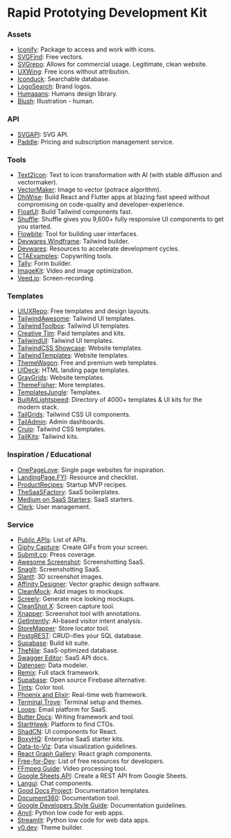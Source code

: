 # Rapid Prototying Development Kit

### Assets
- [Iconify](https://iconify.design/): Package to access and work with icons.
- [SVGFind](https://svgfind.com/): Free vectors.
- [SVGrepo](https://www.svgrepo.com/): Allows for commercial usage. Legitimate, clean website.
- [UXWing](https://uxwing.com/): Free icons without attribution.
- [Iconduck](https://iconduck.com/): Searchable database.
- [LogoSearch](https://logosear.ch/logos/index.html): Brand logos.
- [Humaaans](https://www.humaaans.com/): Humans design library.
- [Blush](https://blush.design/): Illustration - human.

### API
- [SVGAPI](https://svgapi.com/pricing/): SVG API.
- [Paddle](https://www.paddle.com/): Pricing and subscription management service.

### Tools
- [Text2Icon](https://text2icon.app/): Text to icon transformation with AI (with stable diffusion and vectormaker).
- [VectorMaker](https://vectormaker.co/): Image to vector (potrace algorithm).
- [DhiWise](https://www.dhiwise.com/): Build React and Flutter apps at blazing fast speed without compromising on code-quality and developer-experience.
- [FloatUI](https://floatui.com/): Build Tailwind components fast.
- [Shuffle](https://shuffle.dev/): Shuffle gives you 9,600+ fully responsive UI components to get you started.
- [Flowbite](https://flowbite.com/): Tool for building user interfaces.
- [Devwares Windframe](https://www.devwares.com/windframe/): Tailwind builder.
- [Devwares](https://www.devwares.com/): Resources to accelerate development cycles.
- [CTAExamples](https://ctaexamples.com/ai-copywriting-tools): Copywriting tools.
- [Tally](https://tally.so/): Form builder.
- [ImageKit](https://imagekit.io/): Video and image optimization.
- [Veed.io](https://veed.io/): Screen-recording.

### Templates
- [UIUXRepo](https://www.uiuxrepo.com/): Free templates and design layouts.
- [TailwindAwesome](https://www.tailwindawesome.com/): Tailwind UI templates.
- [TailwindToolbox](https://www.tailwindtoolbox.com/): Tailwind UI templates.
- [Creative Tim](https://www.creative-tim.com/): Paid templates and kits.
- [TailwindUI](https://tailwindui.com/templates): Tailwind UI templates.
- [TailwindCSS Showcase](https://tailwindcss.com/showcase): Website templates.
- [TailwindTemplates](https://tailwindtemplates.co/): Website templates.
- [ThemeWagon](https://themewagon.com/): Free and premium web templates.
- [UIDeck](https://uideck.com/): HTML landing page templates.
- [GrayGrids](https://graygrids.com/): Website templates.
- [ThemeFisher](https://themefisher.com/): More templates.
- [TemplatesJungle](https://templatesjungle.com/): Templates.
- [BuiltAtLightspeed](https://www.builtatlightspeed.com/): Directory of 4000+ templates & UI kits for the modern stack.
- [TailGrids](https://tailgrids.com/): Tailwind CSS UI components.
- [TailAdmin](https://tailadmin.com/#components): Admin dashboards.
- [Cruip](https://cruip.com/): Tailwind CSS templates.
- [TailKits](https://tailkits.com/): Tailwind kits.

### Inspiration / Educational
- [OnePageLove](https://onepagelove.com/): Single page websites for inspiration.
- [LandingPage.FYI](https://landingpage.fyi/): Resource and checklist.
- [ProductRecipes](https://productrecipes.com/): Startup MVP recipes.
- [TheSaaSFactory](https://docs.thesaasfactory.dev/): SaaS boilerplates.
- [Medium on SaaS Starters](https://medium.com/@WaspLang/best-free-open-source-saas-starters-for-react-nextjs-2024-b00ab7499409): SaaS starters.
- [Clerk](https://clerk.com/pricing): User management.

### Service
- [Public APIs](https://github.com/public-apis/public-apis): List of APIs.
- [Giphy Capture](https://giphy.com/apps/giphycapture): Create GIFs from your screen.
- [Submit.co](https://submit.co/): Press coverage.
- [Awesome Screenshot](https://www.awesomescreenshot.com/): Screenshotting SaaS.
- [SnagIt](https://www.techsmith.com/screen-capture.html): Screenshotting SaaS.
- [Slantt](https://www.slantt.com/): 3D screenshot images.
- [Affinity Designer](https://affinity.serif.com/en-us/designer/): Vector graphic design software.
- [CleanMock](https://cleanmock.com/): Add images to mockups.
- [Screely](https://www.screely.com/): Generate nice looking mockups.
- [CleanShot X](https://cleanshot.com/): Screen capture tool.
- [Xnapper](https://xnapper.com/): Screenshot tool with annotations.
- [GetIntently](https://www.getintently.ai/): AI-based visitor intent analysis.
- [StoreMapper](https://storemapper.com/): Store locator tool.
- [PostgREST](https://postgrest.org/en/stable/index.html): CRUD-ifies your SQL database.
- [Supabase](https://supabase.com/): Build kit suite.
- [TheNile](https://www.thenile.dev/): SaaS-optimized database.
- [Swagger Editor](https://editor.swagger.io/): SaaS API docs.
- [Datensen](https://www.datensen.com/): Data modeler.
- [Remix](https://remix.run/): Full stack framework.
- [Supabase](https://supabase.com/): Open source Firebase alternative.
- [Tints](https://www.tints.dev/purple/22C55E): Color tool.
- [Phoenix and Elixir](https://www.phoenixframework.org/): Real-time web framework.
- [Terminal Trove](https://terminaltrove.com/): Terminal setup and themes.
- [Loops](https://www.loops.email/): Email platform for SaaS.
- [Butter Docs](https://buttercms.com/docs): Writing framework and tool.
- [StartHawk](https://starthawk.io/): Platform to find CTOs.
- [ShadCN](https://ui.shadcn.com/): UI components for React.
- [BoxyHQ](https://github.com/boxyhq/saas-starter-kit): Enterprise SaaS starter kits.
- [Data-to-Viz](https://www.data-to-viz.com/): Data visualization guidelines.
- [React Graph Gallery](https://www.react-graph-gallery.com/): React graph components.
- [Free-for-Dev](https://free-for.dev/#/): List of free resources for developers.
- [FFmpeg Guide](https://ffmpeg.guide/graph/demo): Video processing tool.
- [Google Sheets API](https://medium.com/coinmonks/create-a-restful-api-with-google-sheets-2cded873d52a): Create a REST API from Google Sheets.
- [Langui](https://www.langui.dev/components): Chat components.
- [Good Docs Project](https://thegooddocsproject.dev/about/): Documentation templates.
- [Document360](https://document360.com/blog/technical-documentation/): Documentation tool.
- [Google Developers Style Guide](https://developers.google.com/style): Documentation guidelines.
- [Anvil](https://anvil.works/): Python low code for web apps.
- [Streamlit](https://streamlit.io/): Python low code for web data apps.
- [v0.dev](https://v0.dev/): Theme builder.
